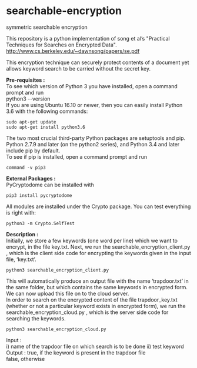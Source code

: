 # searchable-encryption
symmetric searchable encryption

This repository is a python implementation of song et al’s "Practical Techniques for Searches on Encrypted Data". http://www.cs.berkeley.edu/~dawnsong/papers/se.pdf

This encryption technique can securely protect contents of a document yet allows keyword search to be carried without the secret key.  


**Pre-requisites :**  
To see which version of Python 3 you have installed, open a command prompt and run  
python3 --version  
If you are using Ubuntu 16.10 or newer, then you can easily install Python 3.6 with the following commands:  

    sudo apt-get update  
    sudo apt-get install python3.6  
The two most crucial third-party Python packages are setuptools and pip.  
Python 2.7.9 and later (on the python2 series), and Python 3.4 and later include pip by default.  
To see if pip is installed, open a command prompt and run  

    command -v pip3

**External Packages :**  
PyCryptodome can be installed with 

    pip3 install pycryptodome  
  
All modules are installed under the Crypto package. You can test everything is right with:

    python3 -m Crypto.SelfTest
  
  
  
**Description :**  
Initially, we store a few keywords (one word per line) which we want to encrypt, in the file key.txt. Next, we run the searchable_encryption_client.py , which is the client side code for encrypting the keywords given in the input file, ‘key.txt’.

    python3 searchable_encryption_client.py

This will automatically produce an output file with the name ‘trapdoor.txt’ in the same folder, but which contains the same keywords in encrypted form.  
We can now upload this file on to the cloud server.  
In order to search on the encrypted content of the file trapdoor_key.txt (whether or not a particular keyword exists in encrypted form), we run the searchable_encryption_cloud.py , which is the server side code for searching the keywords.  


    python3 searchable_encryption_cloud.py
Input :  
i) name of the trapdoor file on which search is to be done
ii) test keyword  
Output : 
true, if the keyword is present in the trapdoor file  
false, otherwise
